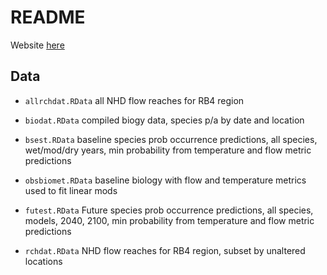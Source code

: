 # README

Website [here](https://sccwrp.shinyapps.io/flowecology/)

## Data

* `allrchdat.RData` all NHD flow reaches for RB4 region

* `biodat.RData` compiled biogy data, species p/a by date and location

* `bsest.RData` baseline species prob occurrence predictions, all species, wet/mod/dry years, min probability from temperature and flow metric predictions

* `obsbiomet.RData` baseline biology with flow and temperature metrics used to fit linear mods

* `futest.RData` Future species prob occurrence predictions, all species, models, 2040, 2100, min probability from temperature and flow metric predictions

* `rchdat.RData` NHD flow reaches for RB4 region, subset by unaltered locations
